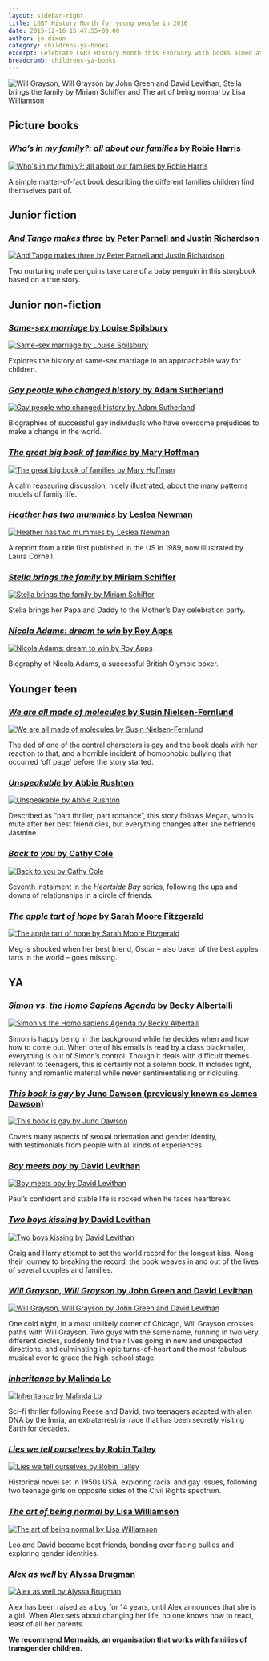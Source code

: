 ```yaml
---
layout: sidebar-right
title: LGBT History Month for young people in 2016
date: 2015-12-16 15:47:55+00:00
author: jo-dixon
category: childrens-ya-books
excerpt: Celebrate LGBT History Month this February with books aimed at ages ranging from young children to young adults.
breadcrumb: childrens-ya-books
---
```

![Will Grayson, Will Grayson by John Green and David Levithan, Stella brings the family by Miriam Schiffer and The art of being normal by Lisa Williamson](/images/featured/featured-lgbt-history-month-young-people.jpg)

## Picture books

### [<cite>Who&#8217;s in my family?: all about our families</cite> by Robie Harris](https://suffolk.spydus.co.uk/cgi-bin/spydus.exe/ENQ/OPAC/BIBENQ/24555285?QRY=CTIBIB%3C%20IRN(14212289)&QRYTEXT=Who%27s%20in%20my%20family%3F%20%3A%20all%20about%20our%20families)

[![Who's in my family?: all about our families by Robie Harris](/images/article/whos-in-my-family.jpg)](https://suffolk.spydus.co.uk/cgi-bin/spydus.exe/ENQ/OPAC/BIBENQ/24555285?QRY=CTIBIB%3C%20IRN(14212289)&QRYTEXT=Who%27s%20in%20my%20family%3F%20%3A%20all%20about%20our%20families)

A simple matter-of-fact book describing the different families children find themselves part of.

## Junior fiction

### [<cite>And Tango makes three</cite> by Peter Parnell and Justin Richardson](https://suffolk.spydus.co.uk/cgi-bin/spydus.exe/ENQ/OPAC/BIBENQ/4523896?QRY=CTIBIB%3C%20IRN(9697512)&QRYTEXT=And%20Tango%20makes%20three)

[![And Tango makes three by Peter Parnell and Justin Richardson](/images/article/and-tango-makes-three.jpg)](https://suffolk.spydus.co.uk/cgi-bin/spydus.exe/ENQ/OPAC/BIBENQ/4523896?QRY=CTIBIB%3C%20IRN(9697512)&QRYTEXT=And%20Tango%20makes%20three)

Two nurturing male penguins take care of a baby penguin in this storybook based on a true story.

## Junior non-fiction

### [<cite>Same-sex marriage</cite> by Louise Spilsbury](https://suffolk.spydus.co.uk/cgi-bin/spydus.exe/ENQ/OPAC/BIBENQ/24577528?QRY=CTIBIB%3C%20IRN(415590)&QRYTEXT=Same-sex%20marriage)

[![Same-sex marriage by Louise Spilsbury](/images/article/same-sex-marriage.jpg)](https://suffolk.spydus.co.uk/cgi-bin/spydus.exe/ENQ/OPAC/BIBENQ/24577528?QRY=CTIBIB%3C%20IRN(415590)&QRYTEXT=Same-sex%20marriage)

Explores the history of same-sex marriage in an approachable way for children.

### [<cite>Gay people who changed history</cite> by Adam Sutherland](https://suffolk.spydus.co.uk/cgi-bin/spydus.exe/ENQ/OPAC/BIBENQ/24578440?QRY=CTIBIB%3C%20IRN(25298624)&QRYTEXT=Gay%20people%20who%20changed%20history)

[![Gay people who changed history by Adam Sutherland](/images/article/gay-people-who-changed-history.jpg)](https://suffolk.spydus.co.uk/cgi-bin/spydus.exe/ENQ/OPAC/BIBENQ/24578440?QRY=CTIBIB%3C%20IRN(25298624)&QRYTEXT=Gay%20people%20who%20changed%20history)

Biographies of successful gay individuals who have overcome prejudices to make a change in the world.

### [<cite>The great big book of families</cite> by Mary Hoffman](https://suffolk.spydus.co.uk/cgi-bin/spydus.exe/ENQ/OPAC/BIBENQ/24584107?QRY=CTIBIB%3C%20IRN(983090)&QRYTEXT=The%20great%20big%20book%20of%20families)

[![The great big book of families by Mary Hoffman](/images/article/the-great-big-book-of-families.jpg)](https://suffolk.spydus.co.uk/cgi-bin/spydus.exe/ENQ/OPAC/BIBENQ/24584107?QRY=CTIBIB%3C%20IRN(983090)&QRYTEXT=The%20great%20big%20book%20of%20families)

A calm reassuring discussion, nicely illustrated, about the many patterns models of family life.

### [<cite>Heather has two mummies</cite> by Leslea Newman](https://suffolk.spydus.co.uk/cgi-bin/spydus.exe/ENQ/OPAC/BIBENQ/24585362?QRY=CTIBIB%3C%20IRN(47618377)&QRYTEXT=Heather%20has%20two%20mummies)

[![Heather has two mummies by Leslea Newman](/images/article/heather-has-two-mummies.jpg)](https://suffolk.spydus.co.uk/cgi-bin/spydus.exe/ENQ/OPAC/BIBENQ/24585362?QRY=CTIBIB%3C%20IRN(47618377)&QRYTEXT=Heather%20has%20two%20mummies)

A reprint from a title first published in the US in 1989, now illustrated by Laura Cornell.

### [<cite>Stella brings the family</cite> by Miriam Schiffer](https://suffolk.spydus.co.uk/cgi-bin/spydus.exe/ENQ/OPAC/BIBENQ/24586313?QRY=CTIBIB%3C%20IRN(51577171)&QRYTEXT=Stella%20brings%20the%20family)

[![Stella brings the family by Miriam Schiffer](/images/article/stella-brings-the-family.jpg)](https://suffolk.spydus.co.uk/cgi-bin/spydus.exe/ENQ/OPAC/BIBENQ/24586313?QRY=CTIBIB%3C%20IRN(51577171)&QRYTEXT=Stella%20brings%20the%20family)

Stella brings her Papa and Daddy to the Mother&#8217;s Day celebration party.

### [<cite>Nicola Adams: dream to win</cite> by Roy Apps](https://suffolk.spydus.co.uk/cgi-bin/spydus.exe/ENQ/OPAC/BIBENQ/24587972?QRY=CTIBIB%3C%20IRN(48743987)&QRYTEXT=Nicola%20Adams)

[![Nicola Adams: dream to win by Roy Apps](/images/article/nicola-adams-dream-to-win.jpg)](https://suffolk.spydus.co.uk/cgi-bin/spydus.exe/ENQ/OPAC/BIBENQ/24587972?QRY=CTIBIB%3C%20IRN(48743987)&QRYTEXT=Nicola%20Adams)

Biography of Nicola Adams, a successful British Olympic boxer.

## Younger teen

### [<cite>We are all made of molecules</cite> by Susin Nielsen-Fernlund](https://suffolk.spydus.co.uk/cgi-bin/spydus.exe/ENQ/OPAC/BIBENQ/24589478?QRY=CTIBIB%3C%20IRN(48743336)&QRYTEXT=We%20are%20all%20made%20of%20molecules)

[![We are all made of molecules by Susin Nielsen-Fernlund](/images/article/we-are-all-made-of-molecules.jpg)](https://suffolk.spydus.co.uk/cgi-bin/spydus.exe/ENQ/OPAC/BIBENQ/24589478?QRY=CTIBIB%3C%20IRN(48743336)&QRYTEXT=We%20are%20all%20made%20of%20molecules)

The dad of one of the central characters is gay and the book deals with her reaction to that, and a horrible incident of homophobic bullying that occurred &#8216;off page&#8217; before the story started.

### [<cite>Unspeakable</cite> by Abbie Rushton](https://suffolk.spydus.co.uk/cgi-bin/spydus.exe/ENQ/OPAC/BIBENQ/24590262?QRY=CTIBIB%3C%20IRN(563412)&QRYTEXT=Unspeakable)

[![Unspeakable by Abbie Rushton](/images/article/unspeakable.jpg)](https://suffolk.spydus.co.uk/cgi-bin/spydus.exe/ENQ/OPAC/BIBENQ/24590262?QRY=CTIBIB%3C%20IRN(563412)&QRYTEXT=Unspeakable)

Described as &#8220;part thriller, part romance&#8221;, this story follows Megan, who is mute after her best friend dies, but everything changes after she befriends Jasmine.

### [<cite>Back to you</cite> by Cathy Cole](https://suffolk.spydus.co.uk/cgi-bin/spydus.exe/ENQ/OPAC/BIBENQ/24572309?QRY=CTIBIB%3C%20IRN(202077)&QRYTEXT=Back%20to%20you)

[![Back to you by Cathy Cole](/images/article/back-to-you.jpg)](https://suffolk.spydus.co.uk/cgi-bin/spydus.exe/ENQ/OPAC/BIBENQ/24572309?QRY=CTIBIB%3C%20IRN(202077)&QRYTEXT=Back%20to%20you)

Seventh instalment in the <cite>Heartside Bay</cite> series, following the ups and downs of relationships in a circle of friends.

### [<cite>The apple tart of hope</cite> by Sarah Moore Fitzgerald](https://suffolk.spydus.co.uk/cgi-bin/spydus.exe/ENQ/OPAC/BIBENQ/24573446?QRY=CTIBIB%3C%20IRN(37213544)&QRYTEXT=The%20apple%20tart%20of%20hope)

[![The apple tart of hope by Sarah Moore Fitzgerald](/images/article/the-apple-tart-of-hope.jpg)](https://suffolk.spydus.co.uk/cgi-bin/spydus.exe/ENQ/OPAC/BIBENQ/24573446?QRY=CTIBIB%3C%20IRN(37213544)&QRYTEXT=The%20apple%20tart%20of%20hope)

Meg is shocked when her best friend, Oscar &#8211; also baker of the best apples tarts in the world &#8211; goes missing.

## YA

### [<cite>Simon vs. the Homo Sapiens Agenda</cite> by Becky Albertalli](https://suffolk.spydus.co.uk/cgi-bin/spydus.exe/ENQ/OPAC/BIBENQ/24557234?QRY=CTIBIB%3C%20IRN(9742075)&QRYTEXT=Simon%20vs.%20the%20Homo%20Sapiens%20Agenda)

[![Simon vs the Homo sapiens Agenda by Becky Albertalli](/images/article/simon-vs-the-homo-sapiens-agenda.jpg)](https://suffolk.spydus.co.uk/cgi-bin/spydus.exe/ENQ/OPAC/BIBENQ/24557234?QRY=CTIBIB%3C%20IRN(9742075)&QRYTEXT=Simon%20vs.%20the%20Homo%20Sapiens%20Agenda)

Simon is happy being in the background while he decides when and how how to come out. When one of his emails is read by a class blackmailer, everything is out of Simon’s control. Though it deals with difficult themes relevant to teenagers, this is certainly not a solemn book. It includes light, funny and romantic material while never sentimentalising or ridiculing.

### [<cite>This book is gay</cite> by Juno Dawson (previously known as James Dawson)](https://suffolk.spydus.co.uk/cgi-bin/spydus.exe/ENQ/OPAC/BIBENQ/24558251?QRY=CTIBIB%3C%20IRN(40610432)&QRYTEXT=This%20book%20is%20gay)

[![This book is gay by Juno Dawson](/images/article/this-book-is-gay.jpg)](https://suffolk.spydus.co.uk/cgi-bin/spydus.exe/ENQ/OPAC/BIBENQ/24557234?QRY=CTIBIB%3C%20IRN(9742075)&QRYTEXT=Simon%20vs.%20the%20Homo%20Sapiens%20Agenda)

Covers many aspects of sexual orientation and gender identity, with testimonials from people with all kinds of experiences.

### [<cite>Boy meets boy</cite> by David Levithan](https://suffolk.spydus.co.uk/cgi-bin/spydus.exe/ENQ/OPAC/BIBENQ/24559606?QRY=CTIBIB%3C%20IRN(185273)&QRYTEXT=Boy%20meets%20boy)

[![Boy meets boy by David Levithan](/images/article/boy-meets-boy.jpg)](https://suffolk.spydus.co.uk/cgi-bin/spydus.exe/ENQ/OPAC/BIBENQ/24559606?QRY=CTIBIB%3C%20IRN(185273)&QRYTEXT=Boy%20meets%20boy)

Paul&#8217;s confident and stable life is rocked when he faces heartbreak.

### [<cite>Two boys kissing</cite> by David Levithan](https://suffolk.spydus.co.uk/cgi-bin/spydus.exe/ENQ/OPAC/BIBENQ/24561078?QRY=CTIBIB%3C%20IRN(33733122)&QRYTEXT=Two%20boys%20kissing)

[![Two boys kissing by David Levithan](/images/article/two-boys-kissing.jpg)](https://suffolk.spydus.co.uk/cgi-bin/spydus.exe/ENQ/OPAC/BIBENQ/24561078?QRY=CTIBIB%3C%20IRN(33733122)&QRYTEXT=Two%20boys%20kissing)

Craig and Harry attempt to set the world record for the longest kiss. Along their journey to breaking the record, the book weaves in and out of the lives of several couples and families.

### [<cite>Will Grayson, Will Grayson</cite> by John Green and David Levithan](https://suffolk.spydus.co.uk/cgi-bin/spydus.exe/ENQ/OPAC/BIBENQ/24561850?QRY=CTIBIB%3C%20IRN(5631490)&QRYTEXT=Will%20Grayson%2C%20Will%20Grayson)

[![Will Grayson, Will Grayson by John Green and David Levithan](/images/article/will-grayson-will-grayson.jpg)](https://suffolk.spydus.co.uk/cgi-bin/spydus.exe/ENQ/OPAC/BIBENQ/24561850?QRY=CTIBIB%3C%20IRN(5631490)&QRYTEXT=Will%20Grayson%2C%20Will%20Grayson)

One cold night, in a most unlikely corner of Chicago, Will Grayson crosses paths with Will Grayson. Two guys with the same name, running in two very different circles, suddenly find their lives going in new and unexpected directions, and culminating in epic turns-of-heart and the most fabulous musical ever to grace the high-school stage.

### [<cite>Inheritance</cite> by Malinda Lo](https://suffolk.spydus.co.uk/cgi-bin/spydus.exe/ENQ/OPAC/BIBENQ/24563126?QRY=CTIBIB%3C%20IRN(9002)&QRYTEXT=Inheritance)

[![Inheritance by Malinda Lo](/images/article/inheritance-malinda-lo.jpg)](https://suffolk.spydus.co.uk/cgi-bin/spydus.exe/ENQ/OPAC/BIBENQ/24563126?QRY=CTIBIB%3C%20IRN(9002)&QRYTEXT=Inheritance)

Sci-fi thriller following Reese and David, two teenagers adapted with alien DNA by the Imria, an extraterrestrial race that has been secretly visiting Earth for decades.

### [<cite>Lies we tell ourselves</cite> by Robin Talley](https://suffolk.spydus.co.uk/cgi-bin/spydus.exe/ENQ/OPAC/BIBENQ/24565799?QRY=CTIBIB%3C%20IRN(40610370)&QRYTEXT=Lies%20we%20tell%20ourselves)

[![Lies we tell ourselves by Robin Talley](/images/article/lies-we-tell-ourselves.jpg)](https://suffolk.spydus.co.uk/cgi-bin/spydus.exe/ENQ/OPAC/BIBENQ/24565799?QRY=CTIBIB%3C%20IRN(40610370)&QRYTEXT=Lies%20we%20tell%20ourselves)

Historical novel set in 1950s USA, exploring racial and gay issues, following two teenage girls on opposite sides of the Civil Rights spectrum.

### [<cite>The art of being normal</cite> by Lisa Williamson](https://suffolk.spydus.co.uk/cgi-bin/spydus.exe/ENQ/OPAC/BIBENQ/24567323?QRY=CTIBIB%3C%20IRN(28446058)&QRYTEXT=The%20art%20of%20being%20normal)

[![The art of being normal by Lisa Williamson](/images/article/the-art-of-being-normal.jpg)](https://suffolk.spydus.co.uk/cgi-bin/spydus.exe/ENQ/OPAC/BIBENQ/24567323?QRY=CTIBIB%3C%20IRN(28446058)&QRYTEXT=The%20art%20of%20being%20normal)

Leo and David become best friends, bonding over facing bullies and exploring gender identities.

### [<cite>Alex as well</cite> by Alyssa Brugman](https://suffolk.spydus.co.uk/cgi-bin/spydus.exe/ENQ/OPAC/BIBENQ/4511782?QRY=CTIBIB%3C%20IRN(36545534)&QRYTEXT=Alex%20as%20well)

[![Alex as well by Alyssa Brugman](/images/article/alex-as-well.jpg)](https://suffolk.spydus.co.uk/cgi-bin/spydus.exe/ENQ/OPAC/BIBENQ/4511782?QRY=CTIBIB%3C%20IRN(36545534)&QRYTEXT=Alex%20as%20well)

Alex has been raised as a boy for 14 years, until Alex announces that she is a girl. When Alex sets about changing her life, no one knows how to react, least of all her parents.

**We recommend [Mermaids](http://www.mermaidsuk.org.uk/), an organisation that works with families of transgender children.**
